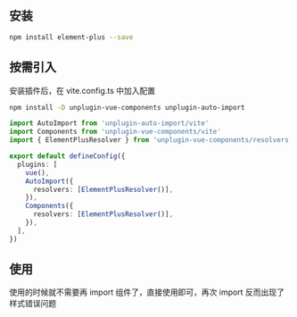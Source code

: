 ## 安装

```bash
npm install element-plus --save
```

## 按需引入

安装插件后，在 vite.config.ts 中加入配置

```bash
npm install -D unplugin-vue-components unplugin-auto-import
```

```ts
import AutoImport from 'unplugin-auto-import/vite'
import Components from 'unplugin-vue-components/vite'
import { ElementPlusResolver } from 'unplugin-vue-components/resolvers'

export default defineConfig({
  plugins: [
    vue(),
    AutoImport({
      resolvers: [ElementPlusResolver()],
    }),
    Components({
      resolvers: [ElementPlusResolver()],
    }),
  ],
})
```

## 使用

使用的时候就不需要再 import 组件了，直接使用即可，再次 import 反而出现了样式错误问题
